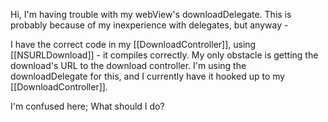 

Hi, I'm having trouble with my webView's downloadDelegate. This is probably because of my inexperience with delegates, but anyway -

I have the correct code in my [[DownloadController]], using [[NSURLDownload]] - it compiles correctly. My only obstacle is getting the download's URL to the download controller. I'm using the downloadDelegate for this, and I currently have it hooked up to my [[DownloadController]].

I'm confused here; What should I do?